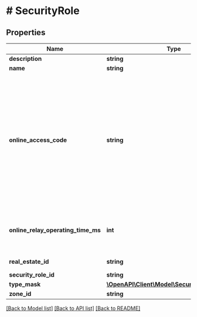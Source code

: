 # # SecurityRole

## Properties

Name | Type | Description | Notes
------------ | ------------- | ------------- | -------------
**description** | **string** | Description | [optional]
**name** | **string** | Name | [optional]
**online_access_code** | **string** | Online access code. Empty when retrieving security roles and must be retrieved with a different method. If given as empty string during update, uses previous code. | [optional]
**online_relay_operating_time_ms** | **int** | How long the relay is on after access is granted. In milliseconds. | [optional]
**real_estate_id** | **string** | Real estate id | [optional]
**security_role_id** | **string** | ID | [optional]
**type_mask** | [**\OpenAPI\Client\Model\SecurityRoleTypeMask**](SecurityRoleTypeMask.md) |  | [optional]
**zone_id** | **string** | Zone id | [optional]

[[Back to Model list]](../../README.md#models) [[Back to API list]](../../README.md#endpoints) [[Back to README]](../../README.md)
